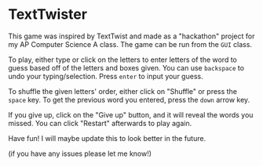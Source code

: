 # TextTwister

This game was inspired by TextTwist and made as a "hackathon" project for my AP Computer Science A class. The game can
be run from the `GUI` class.

To play, either type or click on the letters to enter letters of the word to guess based off of the letters and boxes
given. You can use `backspace` to undo your typing/selection. Press `enter` to input your guess.

To shuffle the given letters' order, either click on "Shuffle" or press the `space` key. To get the previous word you
entered, press the `down` arrow key.

If you give up, click on the "Give up" button, and it will reveal the words you missed. You can click "Restart"
afterwards to play again.

Have fun! I will maybe update this to look better in the future.

(if you have any issues please let me know!)